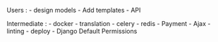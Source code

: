 

Users : 
    - design models 
    - Add templates
    - API 



Intermediate :
    - docker 
    - translation
    - celery
    - redis 
    - Payment
    - Ajax 
    - linting 
    - deploy 
    - Django Default Permissions 